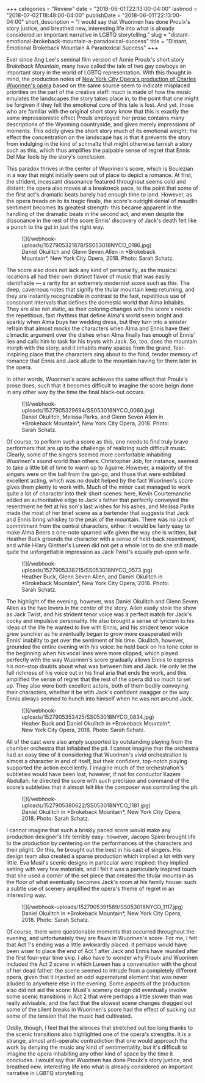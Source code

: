 +++
categories = "Review"
date = "2018-06-01T22:13:00-04:00"
lastmod = "2018-07-02T18:48:00-04:00"
publishDate = "2018-06-01T22:13:00-04:00"
short_description = "I would say that Wuorinen has done Proulx's story justice, and breathed new, interesting life into what is already considered an important narrative in LGBTQ storytelling."
slug = "distant-emotional-brokeback-mountain-a-paradoxical-success"
title = "Distant, Emotional Brokeback Mountain A Paradoxical Success"
+++

Ever since Ang Lee's seminal film version of Annie Proulx's short story *Brokeback Mountain*, many have called the tale of two gay cowboys an important story in the world of LGBTQ representation. With this thought in mind, the production notes of [New York City Opera's production of Charles Wuorinen's opera](https://nycopera.com/shows/brokeback-mountain/) based on the same source seem to indicate misplaced priorities on the part of the creative staff: much is made of how the music emulates the landscapes the story takes place in, to the point that one might be forgiven if they felt the emotional core of this tale is lost. And yet, those who are familiar with the original short story know that this is exactly the same impressionistic effect Proulx employed: her prose contains many descriptions of the Wyoming countryside, and gives merely impressions of moments. This oddly gives the short story much of its emotional weight; the effect the concentration on the landscape has is that it prevents the story from indulging in the kind of schmaltz that might otherwise tarnish a story such as this, which thus amplifies the palpable sense of regret that Ennis Del Mar feels by the story's conclusion.

This paradox thrives in the center of Wuorinen's score, which is Boulezian in a way that might initially seem out of place to depict a romance. At first, the strident, incessant dissonance featured throughout seems cold and distant; the opera also moves at a breakneck pace, to the point that some of the first act's dramatic beats barely had enough time to land. However, as the opera treads on to its tragic finale, the score's outright denial of maudlin sentiment becomes its greatest strength: this became apparent in the handling of the dramatic beats in the second act, and even despite the dissonance in the rest of the score Ennis' discovery of Jack's death felt like a punch to the gut in just the right way.

<figure data-type="image">
![](/webhook-uploads/1527905321878/SS053018NYCO_0186.jpg)
<figcaption>Daniel Okulitch and Glenn Seven Allen in *Brokeback Mountain*, New York City Opera, 2018. Photo: Sarah Schatz.</figcaption>
</figure>

The score also does not lack any kind of personality, as the musical locations all had their own distinct flavor of music that was easily identifiable — a rarity for an extremely modernist score such as this. The deep, cavernous notes that signify the titular mountain keep returning, and they are instantly recognizable in contrast to the fast, repetitious use of consonant intervals that defines the domestic world that Alma inhabits. They are also not static, as their coloring changes with the score's needs: the repetitious, fast rhythms that define Alma's world seem bright and sparkly when Alma buys her wedding dress, but they turn into a sinister refrain that almost mocks the characters when Alma and Ennis have their climactic argument over the dishes when Alma finally has enough of Ennis' lies and calls him to task for his trysts with Jack. So, too, does the mountain morph with the story, and it inhabits many spaces from the grand, fear-inspiring place that the characters sing about to the fond, tender memory of romance that Ennis and Jack allude to the mountain having for them later in the opera.

In other words, Wuorinen's score achieves the same effect that Proulx's prose does, such that it becomes difficult to imagine the score beign done in any other way by the time the final black-out occurs.

<figure data-type="image">
![](/webhook-uploads/1527905329694/SS053018NYCO_0060.jpg)
<figcaption>Daniel Okulitch, Melissa Parks, and Glenn Seven Allen in *Brokeback Mountain*, New York City Opera, 2018. Photo: Sarah Schatz.</figcaption>
</figure>

Of course, to perform such a score as this, one needs to find truly brave performers that are up to the challenge of realizing such difficult music. Clearly, some of the singers seemed more comfortable inhabiting Wuorinen's sound world than others: Christopher Job, for instance, seemed to take a little bit of time to warm up to Aguirre. However, a majority of the singers were on the ball from the get-go, and those that were exhibited excellent acting, which was no doubt helped by the fact Wuorinen's score gives them plenty to work with. Much of the minor cast managed to work quite a lot of character into their short scenes: here, Kevin Courtemanche added an authoritative edge to Jack's father that perfectly conveyed the resentment he felt at his son's last wishes for his ashes, and Melissa Parks made the most of her brief scene as a bartender that suggests that Jack and Ennis bring whiskey to the peak of the mountain. There was no lack of commitment from the central characters, either: it would be fairly easy to make Alma Beers a one-note spurned wife given the way she is written, but Heather Buck grounds the character with a sense of held-back resentment, and while Hilary Ginther's Lureen did not get a whole lot to do she still made quite the unforgettable impression as Jack Twist's equally put-upon wife.

<figure data-type="image">
![](/webhook-uploads/1527905338215/SS053018NYCO_0573.jpg)
<figcaption>Heather Buck, Glenn Seven Allen, and Daniel Okulitch in *Brokeback Mountain*, New York City Opera, 2018. Photo: Sarah Schatz.</figcaption>
</figure>

The highlight of the evening, however, was Daniel Okulitch and Glenn Seven Allen as the two lovers in the center of the story. Allen easily stole the show as Jack Twist, and his strident tenor voice was a perfect match for Jack's cocky and impulsive personality. He also brought a sense of lyricism to his ideas of the life he wanted to live with Ennis, and his strident tenor voice grew punchier as he eventually began to grow more exasperated with Ennis' inability to get over the sentiment of his time. Okulitch, however, grounded the entire evening with his voice: he held back on his tone color in the beginning when his vocal lines were more clipped, which played perfectly with the way Wuorinen's score gradually allows Ennis to express his non-stop doubts about what was between him and Jack. He only let the full richness of his voice out in his final aria that ends the work, and this amplified the sense of regret that the rest of the opera did so much to set up. They also were both excellent actors, both of them bodily conveying their characters, whether it be with Jack's confident swagger or the way Ennis always seemed to hunch into himself when he was not around Jack.

<figure data-type="image">
![](/webhook-uploads/1527905353425/SS053018NYCO_0834.jpg)
<figcaption>Heaher Buck and Daniel Okulitch in *Brokeback Mountain*, New York City Opera, 2018. Photo: Sarah Schatz.</figcaption>
</figure>

All of the cast were also amply supported by outstanding playing from the chamber orchestra that inhabited the pit. I cannot imagine that the orchestra had an easy time of it considering that Wuorinen's vivid orchestration is almost a character in and of itself, but their confident, top-notch playing supported the action excellently. I imagine much of the orchestration's subtleties would have been lost, however, if not for conductor Kazem Abdullah: he directed the score with such precision and command of the score’s subtleties that it almost felt like the composer was controlling the pit.

<figure data-type="image">
![](/webhook-uploads/1527905380622/SS053018NYCO_1181.jpg)
<figcaption>Daniel Okulitch in *Brokeback Mountain*, New York City Opera, 2018. Photo: Sarah Schatz.</figcaption>
</figure>

I cannot imagine that such a briskly paced score would make any production designer's life terribly easy: however, Jacopo Spirei brought life to the production by centering on the performances of the characters and their plight. On this, he brought out the best in his cast of singers. His design team also created a sparse production which implied a lot with very little. Eva Musil's scenic designs in particular were inspired: they implied setting with very few materials, and I felt it was a particularly inspired touch that she used a corner of the set piece that created the titular mountain as the floor of what eventually becomes Jack's room at his family house: such a subtle use of scenery amplified the opera's theme of regret in an interesting way.

<figure data-type="image">
![](/webhook-uploads/1527905391589/SS053018NYCO_1117.jpg)
<figcaption>Daniel Okulitch in *Brokeback Mountain*, New York City Opera, 2018. Photo: Sarah Schatz.</figcaption>
</figure>

Of course, there were questionable moments that occurred throughout the evening, and unfortunately they are flaws in Wuorinen's score. For me, I felt that Act 1's ending was a little awkwardly placed: it perhaps would have been wiser to place the end of Act 1 after Jack and Ennis have reunited after the first four-year time skip. I also have to wonder why Proulx and Wuorinen included the Act 2 scene in which Lureen has a conversation with the ghost of her dead father: the scene seemed to intrude from a completely different opera, given that it injected an odd supernatural element that was never alluded to anywhere else in the evening. Some aspects of the production also did not aid the score: Musil's scenery design did eventually involve some scenic transitions in Act 2 that were perhaps a little slower than was really advisable, and the fact that the slowest scene changes dragged out some of the silent breaks in Wuorinen's score had the effect of sucking out some of the tension that the music had cultivated.

Oddly, though, I feel that the silences that stretched out too long thanks to the scenic transitions also highlighted one of the opera's strengths. It is a strange, almost anti-operatic contradiction that one would approach the work by denying the music any kind of sentimentality, but it's difficult to imagine the opera inhabiting any other kind of space by the time it concludes. I would say that Wuorinen has done Proulx's story justice, and breathed new, interesting life into what is already considered an important narrative in LGBTQ storytelling.
